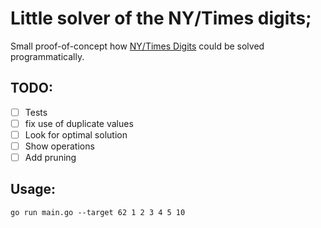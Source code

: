 # Little solver of the NY/Times digits;

Small proof-of-concept how [NY/Times Digits](https://www.nytimes.com/games/digits) could be solved programmatically.


## TODO:

- [ ] Tests
- [ ] fix use of duplicate values
- [ ] Look for optimal solution
- [ ] Show operations
- [ ] Add pruning

## Usage:

```
go run main.go --target 62 1 2 3 4 5 10
```
